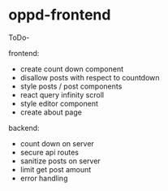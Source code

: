 ﻿# oppd-frontend

ToDo-

frontend:

- create count down component
- disallow posts with respect to countdown
- style posts / post components
- react query infinity scroll
- style editor component
- create about page

backend:

- count down on server
- secure api routes
- sanitize posts on server
- limit get post amount
- error handling
